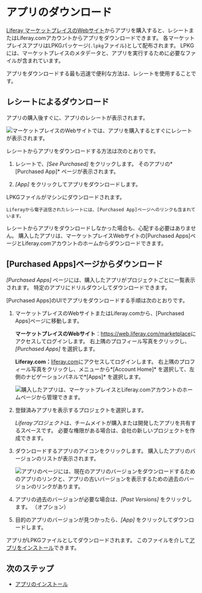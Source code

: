 # アプリのダウンロード

[Liferay マーケットプレイスのWebサイト](https://web.liferay.com/marketplace)からアプリを購入すると、レシートまたはLiferay.comアカウントからアプリをダウンロードできます。 各マーケットプレイスアプリはLPKGパッケージ(`.lpkg`ファイル)として配布されます。 LPKGには、マーケットプレイスのメタデータと、アプリを実行するために必要なファイルが含まれています。

アプリをダウンロードする最も迅速で便利な方法は、レシートを使用することです。

## レシートによるダウンロード

アプリの購入後すぐに、アプリのレシートが表示されます。

![マーケットプレイスのWebサイトでは、アプリを購入するとすぐにレシートが表示されます。](./downloading-apps/images/01.png)

レシートからアプリをダウンロードする方法は次のとおりです。

1.  レシートで、*[See Purchased]* をクリックします。 そのアプリの*[Purchased App]* ページが表示されます。

2.  *[App]* をクリックしてアプリをダウンロードします。

LPKGファイルがマシンにダウンロードされます。

```{note}
Liferayから電子送信されたレシートには、[Purchased App]ページへのリンクも含まれています。
```

レシートからアプリをダウンロードしなかった場合も、心配する必要はありません。 購入したアプリは、マーケットプレイスWebサイトの[Purchased Apps]ページとLiferay.comアカウントのホームからダウンロードできます。

## [Purchased Apps]ページからダウンロード

*[Purchased Apps]* ページには、購入したアプリがプロジェクトごとに一覧表示されます。 特定のアプリにドリルダウンしてダウンロードできます。

[Purchased Apps]のUIでアプリをダウンロードする手順は次のとおりです。

1.  マーケットプレイスのWebサイトまたはLiferay.comから、[Purchased Apps]ページに移動します。

    **マーケットプレイスのWebサイト**：<https://web.liferay.com/marketplace>にアクセスしてログインします。 右上隅のプロフィール写真をクリックし、*[Purchased Apps]* を選択します。

    **Liferay.com：**[liferay.com](https://www.liferay.com)にアクセスしてログインします。 右上隅のプロフィール写真をクリックし、メニューから*[Account Home]* を選択して、左側のナビゲーションパネルで*[Apps]* を選択します。

    ![購入したアプリは、マーケットプレイスとLiferay.comアカウントのホームページから管理できます。](./downloading-apps/images/02.png)

2.  登録済みアプリを表示するプロジェクトを選択します。

    *Liferayプロジェクト*は、チームメイトが購入または開発したアプリを共有するスペースです。 必要な権限がある場合は、会社の新しいプロジェクトを作成できます。

3.  ダウンロードするアプリのアイコンをクリックします。 購入したアプリのバージョンのリストが表示されます。

    ![アプリのページには、現在のアプリのバージョンをダウンロードするためのアプリのリンクと、アプリの古いバージョンを表示するための過去のバージョンのリンクがあります。](./downloading-apps/images/03.png)

4.  アプリの過去のバージョンが必要な場合は、*[Past Versions]* をクリックします。 （オプション）

5.  目的のアプリのバージョンが見つかったら、*[App]* をクリックしてダウンロードします。

アプリがLPKGファイルとしてダウンロードされます。 このファイルを介して[アプリをインストール](../installing-apps.md)できます。

## 次のステップ

  - [アプリのインストール](../installing-apps.md)
